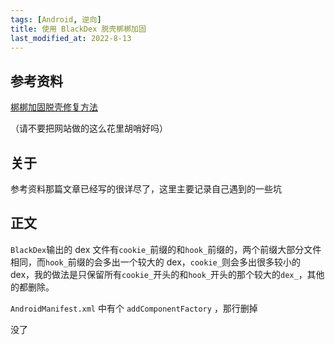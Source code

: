 ```yaml
---
tags: [Android, 逆向]
title: 使用 BlackDex 脱壳梆梆加固
last_modified_at: 2022-8-13
---
```


## 参考资料

[梆梆加固脱壳修复方法](https://www.idboke.cn/index.php/archives/111/#:~:text=1.%E9%A6%96%E5%85%88%E6%89%93%E5%BC%80BlackDex%EF%BC%8C%E6%89%BE%E5%88%B0%E9%9C%80%E8%A6%81%E8%84%B1%E5%A3%B3%E7%9A%84%E8%BD%AF%E4%BB%B6%E8%BF%9B%E8%A1%8C%E8%84%B1%E5%A3%B3,2.%E6%A0%B9%E6%8D%AE%E8%84%B1%E5%A3%B3%E5%AE%8C%E6%88%90%E5%90%8E%E6%8F%90%E7%A4%BA%E7%9A%84%E7%9B%AE%E5%BD%95%E6%96%87%E4%BB%B6%E5%A4%B9%E6%89%BE%E5%88%B0%E8%84%B1%E5%87%BA%E6%9D%A5%E7%9A%84dex%EF%BC%8C%E5%B9%B6%E7%94%A8MT%E7%AE%A1%E7%90%86%E5%99%A8%E8%BF%9B%E8%A1%8C%E5%85%A8%E9%83%A8%E4%BF%AE%E5%A4%8D%E5%92%8C%E6%89%B9%E9%87%8F%E9%87%8D%E5%91%BD%E5%90%8D%E4%B8%BAclasses.dex%20%E5%A6%82%E4%B8%8B%E5%9B%BE)

（请不要把网站做的这么花里胡哨好吗）

## 关于

参考资料那篇文章已经写的很详尽了，这里主要记录自己遇到的一些坑

## 正文

`BlackDex`输出的 dex 文件有`cookie_`前缀的和`hook_`前缀的，两个前缀大部分文件相同，而`hook_`前缀的会多出一个较大的 dex，`cookie_`则会多出很多较小的 dex，我的做法是只保留所有`cookie_`开头的和`hook_`开头的那个较大的`dex_`，其他的都删除。

`AndroidManifest.xml` 中有个 `addComponentFactory` ，那行删掉

没了
